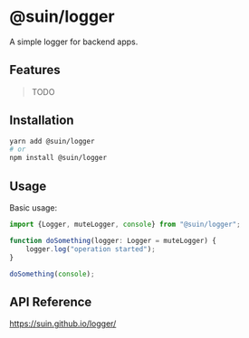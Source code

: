 # @suin/logger

A simple logger for backend apps.

## Features

> TODO

## Installation

```bash
yarn add @suin/logger
# or
npm install @suin/logger
```

## Usage

Basic usage:

```typescript
import {Logger, muteLogger, console} from "@suin/logger";

function doSomething(logger: Logger = muteLogger) {
    logger.log("operation started");
}

doSomething(console);
```

## API Reference

https://suin.github.io/logger/
